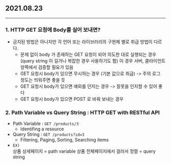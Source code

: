 ## 2021.08.23

---

### 1. **HTTP GET 요청에 Body를 실어 보내면?**

- 금지된 방법은 아니지만 각 언어 또는 라이브러리의 구현체 별로 취급 방법이 다르다.
  - 문제 없이 body 가 존재하는 GET 요청이 되어 의도한 대로 실행되는 경우(query string 이 길거나 복잡한 경우 사용하기도 함)  이 경우 서버, 클라이언트 양쪽에서 검증할 필요가 있음
  - GET 요청시 body가 있으면 무시하는 경우 (기본 값으로 취급) -> 주의 로그 정도는 띄워주면 좋을 듯
  - GET 요청시 body가 있으면 예외를 던지는 경우 -> 잘못을 인지할 수 있어 좋다
  - GET 요청시 body가 있으면 POST 로 바꿔 보내는 경우

### 2. Path Variable vs Query String : HTTP GET with RESTful API

- Path Variable : `GET /products/3`
  - Identifing a resource
- Query String : `GET /products?id=3`
  - Filtering, Paging, Sorting, Searching items
- `EX)`<br>상품 상세페이지 = path variable
  상품 전체페이지에서 걸러서 정렬 = query string